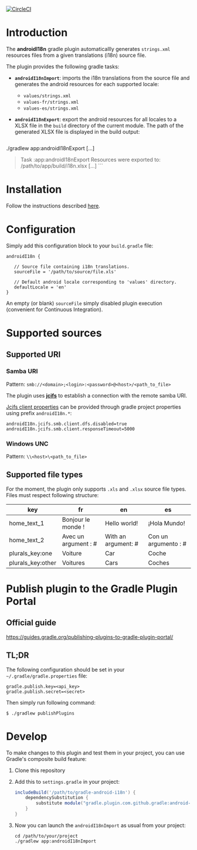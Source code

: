 [![CircleCI](https://circleci.com/gh/denis-colliot/gradle-android-i18n.svg?style=svg)](https://circleci.com/gh/denis-colliot/gradle-android-i18n)

# Introduction

The **androidI18n** gradle plugin automaticallly generates `strings.xml`
resources files from a given translations (i18n) source file.

The plugin provides the following gradle tasks:

- **`androidI18nImport`**: imports the i18n translations from the source file and generates the android resources for each supported locale:
  - `values/strings.xml`
  - `values-fr/strings.xml`
  - `values-es/strings.xml`

- **`androidI18nExport`**: export the android resources for all locales to a XLSX file in the `build` directory of the current module. The path of the generated XLSX file is displayed in the build output:

    ```
./gradlew app:androidI18nExport
[...]
> Task :app:androidI18nExport
Resources were exported to:
/path/to/app/build/i18n.xlsx
[...]
    ```


# Installation

Follow the instructions described [here](https://plugins.gradle.org/plugin/com.github.gradle.android-i18n).


# Configuration

Simply add this configuration block to your `build.gradle` file:
```
androidI18n {

   // Source file containing i18n translations.
   sourceFile = '/path/to/source/file.xls'
   
   // Default android locale corresponding to 'values' directory.
   defaultLocale = 'en'
}
```

An empty (or blank) `sourceFile` simply disabled plugin execution (convenient for Continuous Integration).


# Supported sources

## Supported URI

### Samba URI
Pattern: `smb://<domain>;<login>:<password>@<host>/<path_to_file>`

The plugin uses [**jcifs**](https://jcifs.samba.org/) to establish a connection with the remote samba URI.

[Jcifs client properties](https://jcifs.samba.org/src/docs/api/overview-summary.html#scp) can be provided
through gradle project properties using prefix `androidI18n.*`:
```
androidI18n.jcifs.smb.client.dfs.disabled=true
androidI18n.jcifs.smb.client.responseTimeout=5000
```

### Windows UNC
Pattern: `\\<host>\<path_to_file>`


## Supported file types
For the moment, the plugin only supports `.xls` and `.xlsx` source file types. Files must respect following structure:

| key | fr | en | es |
|-----|----|----|----|
| home_text_1 | Bonjour le monde ! | Hello world! | ¡Hola Mundo! |
| home_text_2 | Avec un argument : # | With an argument: # | Con un argumento : # |
| plurals_key:one | Voiture | Car | Coche |
| plurals_key:other | Voitures | Cars | Coches |


# Publish plugin to the Gradle Plugin Portal

## Official guide

https://guides.gradle.org/publishing-plugins-to-gradle-plugin-portal/

## TL;DR

The following configuration should be set in your `~/.gradle/gradle.properties` file:

```shell script
gradle.publish.key=<api_key>
gradle.publish.secret=<secret>
```

Then simply run following command:

```shell script
$ ./gradlew publishPlugins
```

# Develop

To make changes to this plugin and test them in your project, you can use Gradle's composite build feature:

1. Clone this repository

2. Add this to `settings.gradle` in your project:

    ```groovy
    includeBuild('/path/to/gradle-android-i18n') {
        dependencySubstitution {
            substitute module("gradle.plugin.com.github.gradle:android-i18n") with project(':')
        }
    }
    ```
3. Now you can launch the `androidI18nImport` as usual from your project:

    ```shell script
    cd /path/to/your/project
    ./gradlew app:androidI18nImport
    ```
